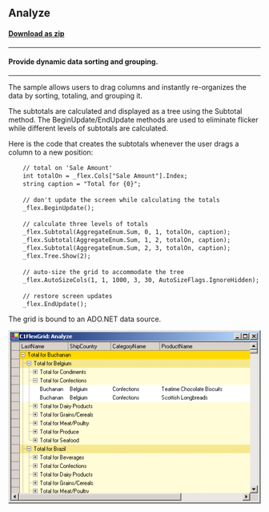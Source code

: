 ## Analyze
#### [Download as zip](https://grapecity.github.io/DownGit/#/home?url=https://github.com/GrapeCity/ComponentOne-WinForms-Samples/tree/master/NetFramework\FlexGrid\CS\Analyze)
____
#### Provide dynamic data sorting and grouping.
____
The sample allows users to drag columns and instantly re-organizes the data by sorting, totaling, and grouping it.

The subtotals are calculated and displayed as a tree using the Subtotal method.
The BeginUpdate/EndUpdate methods are used to eliminate flicker while different levels of subtotals are calculated.

Here is the code that creates the subtotals whenever the user drags a column to a new position:

```
	// total on 'Sale Amount'
	int totalOn = _flex.Cols["Sale Amount"].Index;
	string caption = "Total for {0}";

    // don't update the screen while calculating the totals
    _flex.BeginUpdate();
            
    // calculate three levels of totals
    _flex.Subtotal(AggregateEnum.Sum, 0, 1, totalOn, caption);
	_flex.Subtotal(AggregateEnum.Sum, 1, 2, totalOn, caption);
	_flex.Subtotal(AggregateEnum.Sum, 2, 3, totalOn, caption);
	_flex.Tree.Show(2);

	// auto-size the grid to accommodate the tree
	_flex.AutoSizeCols(1, 1, 1000, 3, 30, AutoSizeFlags.IgnoreHidden);

    // restore screen updates
    _flex.EndUpdate();
```
The grid is bound to an ADO.NET data source.

![screenshot](screenshot.PNG)
